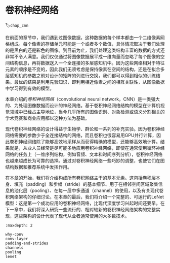 # 卷积神经网络
:label:`chap_cnn`

在前面的章节中，我们遇到过图像数据，这种数据的每个样本都由一个二维像素网格组成。每个像素的存储单元可能是一个或者多个数值，具体情况取决于我们处理的是黑白的还是彩色的图像。到目前为止，我们处理这类结构丰富的数据的方式还非常不令人满意。我们仅仅通过将图像数据展平成一维向量而忽略了每个图像的空间结构信息，再将数据送入一个全连接的多层感知机中。因为这些网络相对于特征元素的顺序是不变的，因此我们无须考虑是保持像素在空间的结构，还是在拟合多层感知机的参数之前对设计的矩阵的列进行交换，我们都可以得到相似的训练结果。最优的结果是利用先验知识，即利用相近像素之间的相互关联性，从图像数据中学习得到有效的模型。

本章介绍的*卷积神经网络*（convolutional neural network，CNN）是一类强大的、为处理图像数据而设计的神经网络。基于卷积神经网络结构的模型在计算机视觉领域中已经占主导地位，当今几乎所有的图像识别、对象检测或语义分割相关的学术竞赛和商业应用都以这种方法为基础。

现代卷积神经网络的设计得益于生物学、群论和一系列的补充实验。因为卷积神经网络需要的参数少于全连接结构的网络，而且卷积也很容易用GPU并行计算，因此卷积神经网络除了能够高效地采样从而获得精确的模型，还能够高效地计算。结果就是，从业人员经常是尽可能多地应用卷积神经网络，即使在通常使用循环神经网络的任务上（一维序列结构，例如音频、文本和时间序列分析），卷积神经网络也越来越成长为可靠的选择。通过对卷积神经网络一些巧妙的调整，也使它们在图结构数据和推荐系统中发挥作用。

在本章的开始，我们将介绍构成所有卷积网络主干的基本元素。这包括卷积层本身、填充（padding）和步幅（stride）的基本细节、用于在相邻空间区域聚集信息的池化层（pooling）、在每一层中多通道（channel）的使用，以及有关现代卷积网络架构的仔细讨论。在本章的最后，我们将介绍一个完整的、可运行的LeNet模型：这是第一个成功应用的卷积神经网络，比现代深度学习兴起时间还要早。在下一章中，我们将深入研究一些流行的、相对较新的卷积神经网络架构的完整实现，这些架构的设计代表了现代从业者通常使用的大多数技术。

```toc
:maxdepth: 2

why-conv
conv-layer
padding-and-strides
channels
pooling
lenet
```

